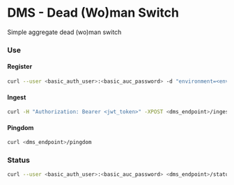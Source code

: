 # DMS - Dead (Wo)man Switch
Simple aggregate dead (wo)man switch

### Use

#### Register
```bash
curl --user <basic_auth_user>:<basic_auc_password> -d "environment=<environment_name>" <dms_endpoint>/register
```

#### Ingest
```bash
curl -H "Authorization: Bearer <jwt_token>" -XPOST <dms_endpoint>/ingest
```

#### Pingdom
```bash
curl <dms_endpoint>/pingdom
```

### Status
```bash
curl --user <basic_auth_user>:<basic_auc_password> <dms_endpoint>/status
```